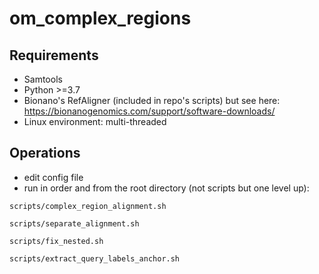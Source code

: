 # om_complex_regions

## Requirements

* Samtools
* Python >=3.7
* Bionano's RefAligner (included in repo's scripts) but see here: https://bionanogenomics.com/support/software-downloads/
* Linux environment: multi-threaded

## Operations

* edit config file
* run in order and from the root directory (not scripts but one level up):

```
scripts/complex_region_alignment.sh

scripts/separate_alignment.sh

scripts/fix_nested.sh

scripts/extract_query_labels_anchor.sh
```

